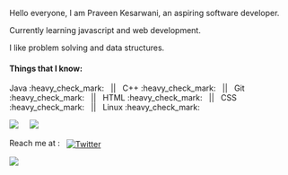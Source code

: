 <p>Hello everyone, I am Praveen Kesarwani, an aspiring software developer.</p>
<p>Currently learning javascript and web development.</p>
<p>I like problem solving and data structures.</p>


<h4>Things that I know:</h4>
<p> 
Java :heavy_check_mark: &nbsp || &nbsp 
C++ :heavy_check_mark: &nbsp || &nbsp
Git :heavy_check_mark: &nbsp || &nbsp
HTML :heavy_check_mark: &nbsp || &nbsp
CSS :heavy_check_mark: &nbsp || &nbsp
Linux :heavy_check_mark:
</p>

<p><img src="https://komarev.com/ghpvc/?username=praveenkesarwani"> &nbsp  &nbsp  <img src="https://img.shields.io/github/followers/praveenkesarwani"> </P>

<p>Reach me at :  &nbsp  <a href="https://twitter.com/praveenkesarwa6" rel="nofollow"><img align="center" src="https://camo.githubusercontent.com/7bb377436f06f85e9a9b4c88a360849bbdbaf99d/68747470733a2f2f696d672e736869656c64732e696f2f62616467652f547769747465722d2d5f2e7376673f7374796c653d736f6369616c266c6f676f3d74776974746572" alt="Twitter" data-canonical-src="https://img.shields.io/badge/Twitter--_.svg?style=social&amp;logo=twitter" style="max-width:100%;"></a>
</p>


<img src="https://github-readme-stats.vercel.app/api?username=praveenkesarwani&&show_icons=true&title_color=ffffff&icon_color=bb2acf&text_color=daf7dc&bg_color=151515">


<br>

